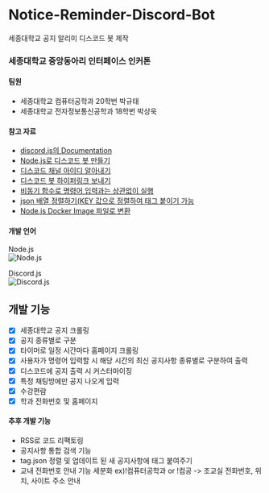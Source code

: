 # Notice-Reminder-Discord-Bot
세종대학교 공지 알리미 디스코드 봇 제작

### 세종대학교 중앙동아리 인터페이스 인커톤
#### 팀원
- 세종대학교 컴퓨터공학과 20학번 박규태
- 세종대학교 전자정보통신공학과 18학번 박상욱


#### 참고 자료
- [discord.js의 Documentation][1]
- [Node.js로 디스코드 봇 만들기][2]
- [디스코드 채널 아이디 알아내기][3]
- [디스코드 봇 하이퍼링크 보내기][4]
- [비동기 함수로 명령어 입력과는 상관없이 실행][5]
- [json 배열 정렬하기(KEY 값으로 정렬하여 태그 붙이기 가능][6]
- [Node.js Docker Image 파일로 변환][7]

[1]:https://discord.js.org/#/
[2]:https://koras02.tistory.com/231
[3]:https://neony.tistory.com/3
[4]:https://www.codegrepper.com/code-examples/javascript/+discord.js+hyperlink+in+embed+title
[5]:https://devjhs.tistory.com/115
[6]:https://emessell.tistory.com/157
[7]:https://minjoon950425.tistory.com/131

#### 개발 언어
Node.js <br>
![Node.js](https://img.shields.io/badge/Node.js-339933.svg?&style=for-the-badge&logo=Node.js&logoColor=white)

Discord.js <br>
![Discord.js](https://images.opencollective.com/discordjs/529dcce/logo/256.png)

## 개발 기능
- [X] 세종대학교 공지 크롤링
- [X] 공지 종류별로 구분
- [X] 타이머로 일정 시간마다 홈페이지 크롤링
- [X] 사용자가 명령어 입력할 시 해당 시간의 최신 공지사항 종류별로 구분하여 출력
- [X] 디스코드에 공지 출력 시 커스터마이징
- [X] 특정 채팅방에만 공지 나오게 입력
- [X] 수강편람
- [X] 학과 전화번호 및 홈페이지

#### 추후 개발 기능
- RSS로 코드 리팩토링
- 공지사항 통합 검색 기능
- tag.json 정렬 및 업데이트 된 새 공지사항에 태그 붙여주기
- 교내 전화번호 안내 기능 세분화 ex)!컴퓨터공학과 or !컴공 -> 조교실 전화번호, 위치, 사이트 주소 안내
